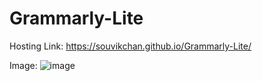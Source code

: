 # Grammarly-Lite

Hosting Link: https://souvikchan.github.io/Grammarly-Lite/

Image: ![image](https://user-images.githubusercontent.com/89825678/156021612-489cf604-765c-4474-ae5b-59348927325c.png)
